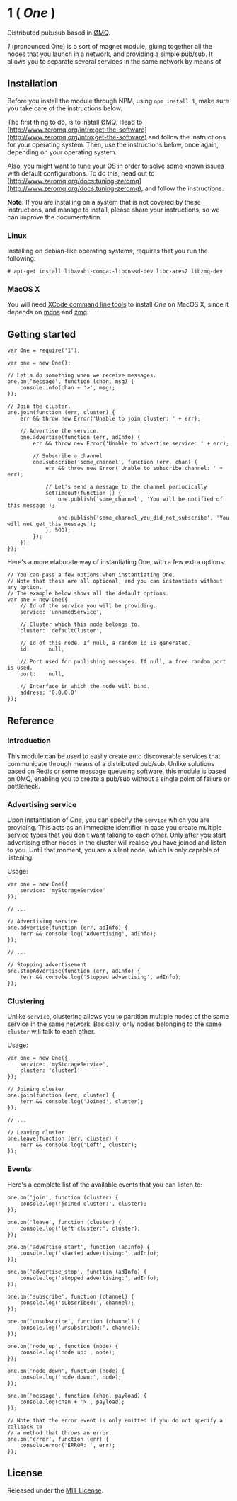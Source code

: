 # 1 ( *One* )

Distributed pub/sub based in [ØMQ](http://www.zeromq.org/).

*1* (pronounced One) is a sort of magnet module, gluing together all the nodes that you launch in a network, and providing a simple pub/sub. It allows you to separate several services in the same network by means of 


## Installation

Before you install the module through NPM, using `npm install 1`, make sure you
take care of the instructions below.

The first thing to do, is to install ØMQ. Head to
[http://www.zeromq.org/intro:get-the-software](http://www.zeromq.org/intro:get-the-software)
and follow the instructions for your operating system. Then, use
the instructions below, once again, depending on your operating system.

Also, you might want to tune your OS in order to solve some known
issues with default configurations. To do this, head out to
[http://www.zeromq.org/docs:tuning-zeromq](http://www.zeromq.org/docs:tuning-zeromq),
and follow the instructions.

**Note:** If you are installing on a system that is not covered by these
instructions, and manage to install, please share your instructions, so we can
improve the documentation.


### Linux

Installing on debian-like operating systems, requires that you run the
following:

```
# apt-get install libavahi-compat-libdnssd-dev libc-ares2 libzmq-dev
```


### MacOS X

You will need [XCode command line tools](http://developer.apple.com/library/ios/#documentation/DeveloperTools/Conceptual/WhatsNewXcode/Articles/xcode_4_3.html)
to install *One* on MacOS X, since it depends on
[mdns](https://npmjs.org/package/mdns) and [zmq](https://npmjs.org/package/zmq).


## Getting started

```
var One = require('1');

var one = new One();

// Let's do something when we receive messages.
one.on('message', function (chan, msg) {
    console.info(chan + '>', msg);
});

// Join the cluster.
one.join(function (err, cluster) {
    err && throw new Error('Unable to join cluster: ' + err);

    // Advertise the service.
    one.advertise(function (err, adInfo) {
        err && throw new Error('Unable to advertise service: ' + err);

        // Subscribe a channel
        one.subscribe('some_channel', function (err, chan) {
            err && throw new Error('Unable to subscribe channel: ' + err);

            // Let's send a message to the channel periodically
            setTimeout(function () {
                one.publish('some_channel', 'You will be notified of this message');

                one.publish('some_channel_you_did_not_subscribe', 'You will not get this message');
            }, 500);
        });
    });
});
```

Here's a more elaborate way of instantiating One, with a few extra options:

```
// You can pass a few options when instantiating One.
// Note that these are all optional, and you can instantiate without any option.
// The example below shows all the default options.
var one = new One({
    // Id of the service you will be providing.
    service: 'unnamedService',

    // Cluster which this node belongs to.
    cluster: 'defaultCluster',

    // Id of this node. If null, a random id is generated.
    id:      null,

    // Port used for publishing messages. If null, a free random port is used.
    port:    null,

    // Interface in which the node will bind.
    address: '0.0.0.0'
});
```

## Reference

### Introduction

This module can be used to easily create auto discoverable services that communicate through means of a distributed pub/sub. Unlike solutions based on Redis or some message queueing software, this module is based on 0MQ, enabling you to create a pub/sub without a single point of failure or bottleneck. 

### Advertising service

Upon instantiation of *One*, you can specify the `service` which you are providing. This acts as an immediate identifier in case you create multiple service types that you don't want talking to each other. Only after you start advertising other nodes in the cluster will realise you have joined and listen to you. Until that moment, you are a silent node, which is only capable of listening.

Usage:

```
var one = new One({
    service: 'myStorageService'
});

// ...

// Advertising service
one.advertise(function (err, adInfo) {
    !err && console.log('Advertising', adInfo);
});

// ...

// Stopping advertisement
one.stopAdvertise(function (err, adInfo) {
    !err && console.log('Stopped advertising', adInfo);
});

```

### Clustering

Unlike `service`, clustering allows you to partition multiple nodes of the same service in the same network. Basically, only nodes belonging to the same `cluster` will talk to each other.

Usage:

```
var one = new One({
    service: 'myStorageService',
    cluster: 'cluster1'
});

// Joining cluster
one.join(function (err, cluster) {
    !err && console.log('Joined', cluster);
});

// ...

// Leaving cluster
one.leave(function (err, cluster) {
    !err && console.log('Left', cluster);
});
```

### Events

Here's a complete list of the available events that you can listen to:

```
one.on('join', function (cluster) {
    console.log('joined cluster:', cluster);
});

one.on('leave', function (cluster) {
    console.log('left cluster:', cluster);
});

one.on('advertise_start', function (adInfo) {
    console.log('started advertising:', adInfo);
});

one.on('advertise_stop', function (adInfo) {
    console.log('stopped advertising:', adInfo);
});

one.on('subscribe', function (channel) {
    console.log('subscribed:', channel);
});

one.on('unsubscribe', function (channel) {
    console.log('unsubscribed:', channel);
});

one.on('node_up', function (node) {
    console.log('node up:', node);
});

one.on('node_down', function (node) {
    console.log('node down:', node);
});

one.on('message', function (chan, payload) {
    console.log(chan + '>', payload);
});

// Note that the error event is only emitted if you do not specify a callback to
// a method that throws an error.
one.on('error', function (err) {
    console.error('ERROR: ', err);
});
```


## License

Released under the [MIT License](http://www.opensource.org/licenses/mit-license.php).
